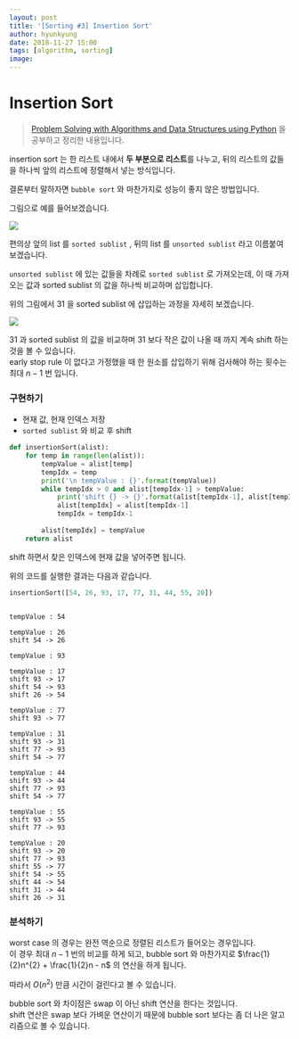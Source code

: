 ```yaml
---
layout: post
title: '[Sorting #3] Insertion Sort'
author: hyunkyung
date: 2018-11-27 15:00
tags: [algorithm, sorting]
image: 
---
```


# Insertion Sort



> [Problem Solving with Algorithms and Data Structures using Python](http://interactivepython.org/runestone/static/pythonds/index.html) 을 공부하고 정리한 내용입니다.



insertion sort 는 한 리스트 내에서 **두 부분으로 리스트**를 나누고, 뒤의 리스트의 값들을 하나씩 앞의 리스트에 정렬해서 넣는 방식입니다.<br>

결론부터 말하자면 ``bubble sort`` 와 마찬가지로 성능이 좋지 않은 방법입니다.



그림으로 예를 들어보겠습니다.

![](http://interactivepython.org/runestone/static/pythonds/_images/insertionsort.png)

편의상 앞의 list 를 ``sorted sublist`` , 뒤의 list 를 ``unsorted sublist`` 라고 이름붙여 보겠습니다.

``unsorted sublist`` 에 있는 값들을 차례로 ``sorted sublist`` 로 가져오는데, 이 때 가져오는 값과 sorted sublist 의 값을 하나씩 비교하며 삽입합니다.



위의 그림에서 31 을 sorted sublist 에 삽입하는 과정을 자세히 보겠습니다.

![](http://interactivepython.org/runestone/static/pythonds/_images/insertionpass.png)

31 과 sorted sublist 의 값을 비교하며 31 보다 작은 값이 나올 때 까지 계속 shift 하는 것을 볼 수 있습니다.<br>early stop rule 이 없다고 가정했을 때 한 원소를 삽입하기 위해 검사해야 하는 횟수는 최대 $n-1$ 번 입니다.



### 구현하기

- 현재 값, 현재 인덱스 저장
- ``sorted sublist`` 와 비교 후 shift

```python
def insertionSort(alist):
    for temp in range(len(alist)):
        tempValue = alist[temp]
        tempIdx = temp
        print('\n tempValue : {}'.format(tempValue))
        while tempIdx > 0 and alist[tempIdx-1] > tempValue:
            print('shift {} -> {}'.format(alist[tempIdx-1], alist[tempIdx]))
            alist[tempIdx] = alist[tempIdx-1]
            tempIdx = tempIdx-1
            
        alist[tempIdx] = tempValue
    return alist

```

shift 하면서 찾은 인덱스에 현재 값을 넣어주면 됩니다.



위의 코드를 실행한 결과는 다음과 같습니다.

```python
insertionSort([54, 26, 93, 17, 77, 31, 44, 55, 20])
```

```

tempValue : 54

tempValue : 26
shift 54 -> 26

tempValue : 93

tempValue : 17
shift 93 -> 17
shift 54 -> 93
shift 26 -> 54

tempValue : 77
shift 93 -> 77

tempValue : 31
shift 93 -> 31
shift 77 -> 93
shift 54 -> 77

tempValue : 44
shift 93 -> 44
shift 77 -> 93
shift 54 -> 77

tempValue : 55
shift 93 -> 55
shift 77 -> 93

tempValue : 20
shift 93 -> 20
shift 77 -> 93
shift 55 -> 77
shift 54 -> 55
shift 44 -> 54
shift 31 -> 44
shift 26 -> 31
```



### 분석하기

worst case 의 경우는 완전 역순으로 정렬된 리스트가 들어오는 경우입니다.<br>이 경우 최대 $n-1$ 번의 비교를 하게 되고, bubble sort 와 마찬가지로 $\frac{1}{2}n^{2} + \frac{1}{2}n - n$ 의 연산을 하게 됩니다.<br>

따라서 $O(n^{2})$ 만큼 시간이 걸린다고 볼 수 있습니다.

bubble sort 와 차이점은 swap 이 아닌 shift 연산을 한다는 것입니다. <br>shift 연산은 swap 보다 가벼운 연산이기 때문에 bubble sort 보다는 좀 더 나은 알고리즘으로 볼 수 있습니다.

